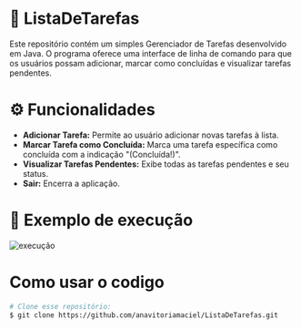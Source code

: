 # 📃 ListaDeTarefas
Este repositório contém um simples Gerenciador de Tarefas desenvolvido em Java. O programa oferece uma interface de linha de comando para que os usuários possam adicionar, marcar como concluídas e visualizar tarefas pendentes.

# ⚙️ Funcionalidades
- **Adicionar Tarefa:** Permite ao usuário adicionar novas tarefas à lista.
- **Marcar Tarefa como Concluída:** Marca uma tarefa específica como concluída com a indicação "(Concluída!)".
- **Visualizar Tarefas Pendentes:** Exibe todas as tarefas pendentes e seu status.
- **Sair:** Encerra a aplicação.

# 📲 Exemplo de execução
![execução](https://github.com/user-attachments/assets/78f7d8e3-b8bb-4620-a78b-1d95329d562e)

# Como usar o codigo
```bash
# Clone esse repositório:
$ git clone https://github.com/anavitoriamaciel/ListaDeTarefas.git
```
